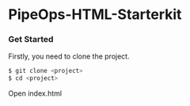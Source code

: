 # PipeOps-HTML-Starterkit 

### Get Started
Firstly, you need to clone the project. 

```bash
$ git clone <project>
$ cd <project>
```

Open index.html 

